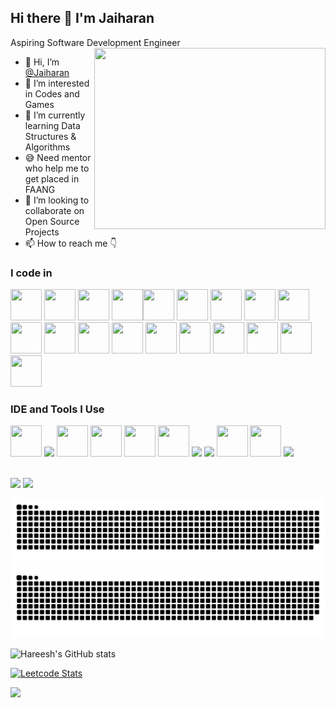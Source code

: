 ## Hi there 👋 I'm Jaiharan

Aspiring Software Development Engineer
<img align="right" width="370" height="290" src="https://github.com/Jaiharan/Jaiharan/assets/136414923/1ae0d703-b059-4a2e-91b3-35e98a81b18b">
- 👋 Hi, I’m [@Jaiharan](https://jaiharan.github.io/)
- 👀 I’m interested in Codes and Games
- 🌱 I’m currently learning Data Structures & Algorithms
- 😅 Need mentor who help me to get placed in FAANG
- 💞️ I’m looking to collaborate on Open Source Projects
- 📫 How to reach me 👇


### I code in
<img height="50" width="50" src="https://img.icons8.com/?size=100&id=40669&format=png&color=000000" /> <img height="50" width="50" src="https://img.icons8.com/?size=100&id=13679&format=png&color=000000" />
<img height="50" width="50" src="https://img.icons8.com/?size=100&id=v8RpPQUwv0N8&format=png&color=000000" /> <img height="50" width="50" src="https://img.icons8.com/?size=100&id=21278&format=png&color=000000" /><img height="50" width="50" src="https://img.icons8.com/?size=100&id=108784&format=png&color=000000" /> <img height="50" width="50" src="https://img.icons8.com/?size=100&id=uJM6fQYqDaZK&format=png&color=000000" />
<img height="50" width="50" src="https://img.icons8.com/?size=100&id=13441&format=png&color=000000" /> <img height="50" width="50" src="https://img.icons8.com/?size=100&id=9nLaR5KFGjN0&format=png&color=000000" />
<img height="50" width="50" src="https://img.icons8.com/?size=100&id=bosfpvRzNOG8&format=png&color=000000" /> <img height="50" width="50" src="https://img.icons8.com/?size=100&id=123603&format=png&color=000000" />
<img height="50" width="50" src="https://img.icons8.com/?size=100&id=54087&format=png&color=000000" /> <img height="50" width="50" src="https://img.icons8.com/?size=100&id=PZQVBAxaueDJ&format=png&color=000000" />
<img height="50" width="50" src="https://img.icons8.com/?size=100&id=4PiNHtUJVbLs&format=png&color=000000" /> <img height="50" width="50" src="https://img.icons8.com/?size=100&id=62452&format=png&color=000000" />
<img height="50" width="50" src="https://img.icons8.com/?size=100&id=33039&format=png&color=000000" /> <img height="50" width="50" src="https://img.icons8.com/?size=100&id=13682&format=png&color=000000" />
<img height="50" width="50" src="https://img.icons8.com/?size=100&id=90519&format=png&color=000000" /> <img height="50" width="50" src="https://img.icons8.com/?size=100&id=H1KbyT4SuFDe&format=png&color=000000" />
<img height="50" width="50" src="https://img.icons8.com/?size=100&id=24895&format=png&color=000000" />

### IDE and Tools I Use
<img height="50" width="50" src="https://img.icons8.com/color/48/000000/visual-studio-code-2019.png"/> <img height="50" src="https://img.icons8.com/?size=100&id=61466&format=png&color=000000"/> <img height="50" width="50" src="https://img.icons8.com/color/48/000000/pycharm.png"/> <img height="50" width="50" src="https://img.icons8.com/?size=100&id=EPbEfEa7o8CB&format=png&color=000000" /> <img height="50" width="50" src="https://img.icons8.com/color/50/000000/git.png"/> <img height="50" width="50" src="https://img.icons8.com/?size=100&id=uA8wS3ocqih0&format=png&color=000000"/> <img height="50" src="https://img.icons8.com/officel/480/null/java-eclipse.png"/> <img height="50" src="https://img.icons8.com/color/480/null/notion--v1.png" /> <img height="50" width="50" src="https://img.icons8.com/doodle/48/000000/adobe-photoshop.png"/> <img height="50" width="50" src="https://img.icons8.com/color/48/000000/figma--v1.png"/>  <img height="50" src="https://img.shields.io/badge/Netlify-00C7B7?style=for-the-badge&logo=netlify&logoColor=white"/> 




  <br /> [<img src="https://img.shields.io/badge/Twitter-1DA1F2?style=for-the-badge&logo=twitter&logoColor=white" />](https://twitter.com/Jaiharan_725) [<img src="https://img.shields.io/badge/LinkedIn-0077B5?style=for-the-badge&logo=linkedin&logoColor=white" />](https://www.linkedin.com/in/jaiharan-s/)
  <br />

![github contribution grid snake animation](https://raw.githubusercontent.com/Jaiharan/Jaiharan/output/github-contribution-grid-snake-dark.svg#gh-dark-mode-only)
![github contribution grid snake animation](https://raw.githubusercontent.com/Jaiharan/Jaiharan/output/github-contribution-grid-snake.svg#gh-light-mode-only)

![Hareesh's GitHub stats](https://github-readme-stats.vercel.app/api?username=Jaiharan&theme=dark&show_icons=true&&hide=issues,contribs)

[![Leetcode Stats](https://leetcard.jacoblin.cool/Jaiharan_S?ext=contest&theme=dark)](https://leetcode.com/Jaiharan_S)

![](https://komarev.com/ghpvc/?username=Jaiharan)
<!---
Jaiharan/Jaiharan is a ✨ special ✨ repository because its `README.md` (this file) appears on your GitHub profile.
You can click the Preview link to take a look at your changes.
--->
